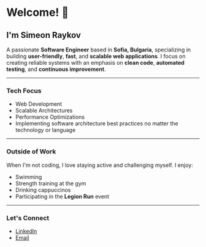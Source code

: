 # Welcome! 👋

## I'm Simeon Raykov

A passionate **Software Engineer** based in **Sofia, Bulgaria**, specializing in building **user-friendly**, **fast**, and **scalable web applications**. I focus on creating reliable systems with an emphasis on **clean code**, **automated testing**, and **continuous improvement**.

---

### Tech Focus
- Web Development
- Scalable Architectures
- Performance Optimizations
- Implementing software architecture best practices no matter the technology or language

---

### Outside of Work

When I'm not coding, I love staying active and challenging myself. I enjoy:
- Swimming
- Strength training at the gym
- Drinking cappuccinos
- Participating in the **Legion Run** event

---

### Let's Connect
- [LinkedIn](https://www.linkedin.com/in/simeon-raykov-0776151b9/)
- [Email](mailto:makenr3@gmail.com)
